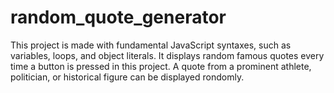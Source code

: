 # random_quote_generator
 This project is made with fundamental JavaScript syntaxes, such as variables, loops, and object literals.
 It displays random famous quotes every time a button is pressed in this project.
 A quote from a prominent athlete, politician, or historical figure can be displayed rondomly.
